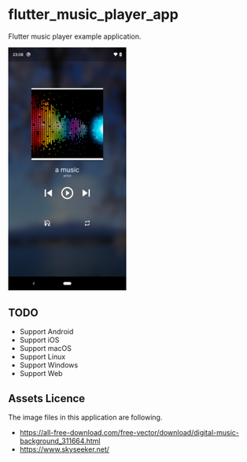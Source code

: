 # flutter_music_player_app

Flutter music player example application.

<img src="./README_assets/app_screenshot_0.png" width="240">

## TODO

- Support Android
- Support iOS
- Support macOS
- Support Linux
- Support Windows
- Support Web

## Assets Licence

The image files in this application are following.

- https://all-free-download.com/free-vector/download/digital-music-background_311664.html
- https://www.skyseeker.net/
